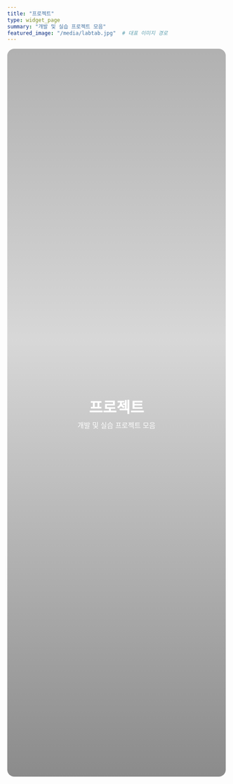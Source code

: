 ```yaml
---
title: "프로젝트"
type: widget_page
summary: "개발 및 실습 프로젝트 모음"
featured_image: "/media/labtab.jpg"  # 대표 이미지 경로
---
```

<style>
/* ===== KJH — Project page custom hero (list page용) ===== */
.kjh-hero{ position: relative; min-height: 42vh; display: grid; place-items: center; overflow: hidden; border-radius: 16px; }
.kjh-hero::before{
  content: ""; position:absolute; inset:0;
  background-image: var(--hero-img, url('/media/labtab.jpg'));
  background-size: cover; background-position: center; filter: brightness(.55);
}
.kjh-hero::after{ /* 위-아래 그라데이션으로 가독성 보강 */
  content:""; position:absolute; inset:0;
  background: linear-gradient(to bottom, rgba(0,0,0,.30), rgba(0,0,0,.15) 40%, rgba(0,0,0,.45));
}
.kjh-hero__inner{ position: relative; z-index: 1; text-align: center; padding: 3rem 1rem; color:#fff; }
.kjh-hero__inner h1{ font-size: clamp(2rem, 3.6vw, 3rem); font-weight: 800; margin: 0 0 .4rem; }
.kjh-hero__inner p{ font-size: clamp(1rem, 1.6vw, 1.2rem); opacity:.95; margin:0; }
.dark .kjh-hero::before{ filter: brightness(.6); }
</style>

<section class="kjh-hero" style="--hero-img:url('/media/labtab.jpg')">
  <div class="kjh-hero__inner">
    <h1>프로젝트</h1>
    <p>개발 및 실습 프로젝트 모음</p>
  </div>
</section>